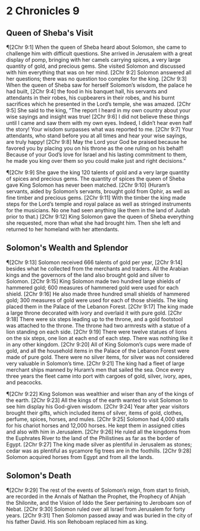 # 2 Chronicles 9

## Queen of Sheba's Visit
¶[2Chr 9:1] When the queen of Sheba heard about Solomon, she came to challenge him with difficult questions. She arrived in Jerusalem with a great display of pomp, bringing with her camels carrying spices, a very large quantity of gold, and precious gems. She visited Solomon and discussed with him everything that was on her mind.
[2Chr 9:2] Solomon answered all her questions; there was no question too complex for the king.
[2Chr 9:3] When the queen of Sheba saw for herself Solomon’s wisdom, the palace he had built,
[2Chr 9:4] the food in his banquet hall, his servants and attendants in their robes, his cupbearers in their robes, and his burnt sacrifices which he presented in the Lord’s temple, she was amazed.
[2Chr 9:5] She said to the king, “The report I heard in my own country about your wise sayings and insight was true!
[2Chr 9:6] I did not believe these things until I came and saw them with my own eyes. Indeed, I didn’t hear even half the story! Your wisdom surpasses what was reported to me.
[2Chr 9:7] Your attendants, who stand before you at all times and hear your wise sayings, are truly happy!
[2Chr 9:8] May the Lord your God be praised because he favored you by placing you on his throne as the one ruling on his behalf! Because of your God’s love for Israel and his lasting commitment to them, he made you king over them so you could make just and right decisions.”

¶[2Chr 9:9] She gave the king 120 talents of gold and a very large quantity of spices and precious gems. The quantity of spices the queen of Sheba gave King Solomon has never been matched.
[2Chr 9:10] (Huram’s servants, aided by Solomon’s servants, brought gold from Ophir, as well as fine timber and precious gems.
[2Chr 9:11] With the timber the king made steps for the Lord’s temple and royal palace as well as stringed instruments for the musicians. No one had seen anything like them in the land of Judah prior to that.)
[2Chr 9:12] King Solomon gave the queen of Sheba everything she requested, more than what she had brought him. Then she left and returned to her homeland with her attendants.

## Solomon's Wealth and Splendor
¶[2Chr 9:13] Solomon received 666 talents of gold per year,
[2Chr 9:14] besides what he collected from the merchants and traders. All the Arabian kings and the governors of the land also brought gold and silver to Solomon.
[2Chr 9:15] King Solomon made two hundred large shields of hammered gold; 600 measures of hammered gold were used for each shield.
[2Chr 9:16] He also made three hundred small shields of hammered gold; 300 measures of gold were used for each of those shields. The king placed them in the Palace of the Lebanon Forest.
[2Chr 9:17] The king made a large throne decorated with ivory and overlaid it with pure gold.
[2Chr 9:18] There were six steps leading up to the throne, and a gold footstool was attached to the throne. The throne had two armrests with a statue of a lion standing on each side.
[2Chr 9:19] There were twelve statues of lions on the six steps, one lion at each end of each step. There was nothing like it in any other kingdom.
[2Chr 9:20] All of King Solomon’s cups were made of gold, and all the household items in the Palace of the Lebanon Forest were made of pure gold. There were no silver items, for silver was not considered very valuable in Solomon’s time.
[2Chr 9:21] The king had a fleet of large merchant ships manned by Huram’s men that sailed the sea. Once every three years the fleet came into port with cargoes of gold, silver, ivory, apes, and peacocks.

¶[2Chr 9:22] King Solomon was wealthier and wiser than any of the kings of the earth.
[2Chr 9:23] All the kings of the earth wanted to visit Solomon to see him display his God-given wisdom.
[2Chr 9:24] Year after year visitors brought their gifts, which included items of silver, items of gold, clothes, perfume, spices, horses, and mules.
[2Chr 9:25] Solomon had 4,000 stalls for his chariot horses and 12,000 horses. He kept them in assigned cities and also with him in Jerusalem.
[2Chr 9:26] He ruled all the kingdoms from the Euphrates River to the land of the Philistines as far as the border of Egypt.
[2Chr 9:27] The king made silver as plentiful in Jerusalem as stones; cedar was as plentiful as sycamore fig trees are in the foothills.
[2Chr 9:28] Solomon acquired horses from Egypt and from all the lands.

## Solomon's Death
¶[2Chr 9:29] The rest of the events of Solomon’s reign, from start to finish, are recorded in the Annals of Nathan the Prophet, the Prophecy of Ahijah the Shilonite, and the Vision of Iddo the Seer pertaining to Jeroboam son of Nebat.
[2Chr 9:30] Solomon ruled over all Israel from Jerusalem for forty years.
[2Chr 9:31] Then Solomon passed away and was buried in the city of his father David. His son Rehoboam replaced him as king.
